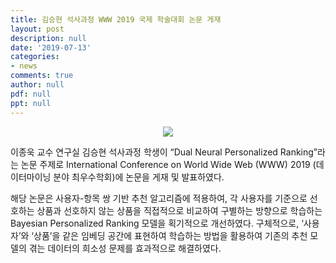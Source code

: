 ```yaml
---
title: 김승현 석사과정 WWW 2019 국제 학술대회 논문 게재
layout: post
description: null
date: '2019-07-13'
categories:
- news
comments: true
author: null
pdf: null
ppt: null
---
```


<p align="center">
<img src="/post_images/news2_image.png">
</p>

이종욱 교수 연구실 김승현 석사과정 학생이 “Dual Neural Personalized Ranking”라는 논문 주제로 International Conference on World Wide Web (WWW) 2019 (데이터마이닝 분야 최우수학회)에 논문을 게재 및 발표하였다.

해당 논문은 사용자-항목 쌍 기반 추천 알고리즘에 적용하여, 각 사용자를 기준으로 선호하는 상품과 선호하지 않는 상품을 직접적으로 비교하여 구별하는 방향으로 학습하는 Bayesian Personalized Ranking 모델을 획기적으로 개선하였다. 구체적으로,  ‘사용자’와 ‘상품’을 같은 임베딩 공간에 표현하여 학습하는 방법을 활용하여 기존의 추천 모델의 겪는 데이터의 희소성 문제를 효과적으로 해결하였다.